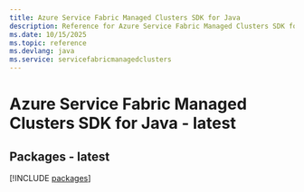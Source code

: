 ```yaml
---
title: Azure Service Fabric Managed Clusters SDK for Java
description: Reference for Azure Service Fabric Managed Clusters SDK for Java
ms.date: 10/15/2025
ms.topic: reference
ms.devlang: java
ms.service: servicefabricmanagedclusters
---
```

# Azure Service Fabric Managed Clusters SDK for Java - latest
## Packages - latest
[!INCLUDE [packages](service-fabric-managed-clusters-index.md)]